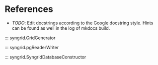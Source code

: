 # References

* _TODO_: Edit docstrings according to the Google docstring style. Hints can be found as well in the log of mkdocs
  build.

::: syngrid.GridGenerator

::: syngrid.pgReaderWriter

::: syngrid.SyngridDatabaseConstructor

